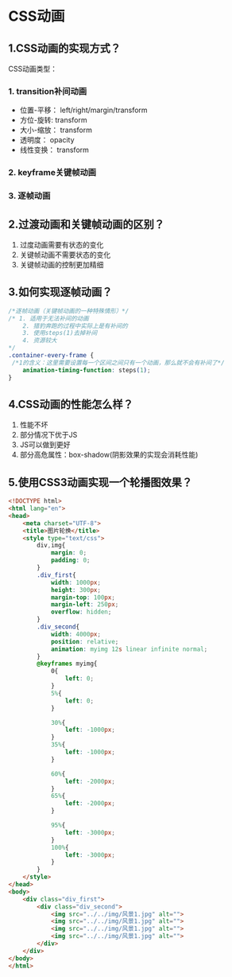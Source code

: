# CSS动画
## 1.CSS动画的实现方式？
CSS动画类型：
### 1. transition补间动画
+ 位置-平移： left/right/margin/transform
+ 方位-旋转: transform
+ 大小-缩放： transform
+ 透明度： opacity
+ 线性变换： transform

### 2. keyframe关键帧动画
### 3. 逐帧动画

## 2.过渡动画和关键帧动画的区别？
1. 过度动画需要有状态的变化
2. 关键帧动画不需要状态的变化
3. 关键帧动画的控制更加精细

## 3.如何实现逐帧动画？
```css
/*逐帧动画（关键帧动画的一种特殊情形）*/
/* 1. 适用于无法补间的动画
    2. 猎豹奔跑的过程中实际上是有补间的
    3. 使用steps(1)去掉补间
    4. 资源较大
*/
.container-every-frame {
 /*1的含义：这里需要设置每一个区间之间只有一个动画，那么就不会有补间了*/
    animation-timing-function: steps(1);
}
```
## 4.CSS动画的性能怎么样？
1. 性能不坏
2. 部分情况下优于JS
3. JS可以做到更好
4. 部分高危属性：box-shadow(阴影效果的实现会消耗性能)

## 5.使用CSS3动画实现一个轮播图效果？
```html
<!DOCTYPE html>
<html lang="en">
<head>
    <meta charset="UTF-8">
    <title>图片轮换</title>
    <style type="text/css">
        div,img{
            margin: 0;
            padding: 0;
        }
        .div_first{
            width: 1000px;
            height: 300px;
            margin-top: 100px;
            margin-left: 250px;
            overflow: hidden;
        }
        .div_second{
            width: 4000px;
            position: relative;
            animation: myimg 12s linear infinite normal; 
        }
        @keyframes myimg{
            0{
                left: 0;
            }
            5%{
                left: 0;
            }

            30%{
                left: -1000px;
            }
            35%{
                left: -1000px;
            }

            60%{
                left: -2000px;
            }
            65%{
                left: -2000px;
            }

            95%{
                left: -3000px;
            }
            100%{
                left: -3000px;
            }
        }
    </style>
</head>
<body>
    <div class="div_first">
        <div class="div_second">
            <img src="../../img/风景1.jpg" alt="">
            <img src="../../img/风景1.jpg" alt="">
            <img src="../../img/风景1.jpg" alt="">
            <img src="../../img/风景1.jpg" alt="">
        </div>
    </div>
</body>
</html>
```